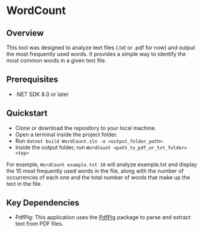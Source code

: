 # WordCount

## Overview

This tool was designed to analyze text files (.txt or .pdf for now) and output the most frequently used words. It provides a simple way to identify the most common words in a given text file.

## Prerequisites

- .NET SDK 8.0 or later

## Quickstart

- Clone or download the repository to your local machine.
- Open a terminal inside the project folder.
- Run `dotnet build WordCount.sln -o <output_folder_path>`.
- Inside the output folder, run `WordCount <path_to_pdf_or_txt_folder> <top>`

For example, `WordCount example.txt 10` will analyze example.txt and display the 10 most frequently used words in the file, along with the number of occurrences of each one and the total number of words that make up the text in the file.

## Key Dependencies

- PdfPig: This application uses the [PdfPig](https://github.com/UglyToad/PdfPig) package to parse and extract text from PDF files.
